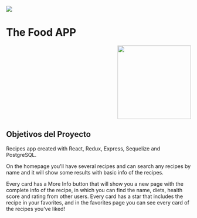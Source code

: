 <p align='left'>
    <img src='https://static.wixstatic.com/media/85087f_0d84cbeaeb824fca8f7ff18d7c9eaafd~mv2.png/v1/fill/w_160,h_30,al_c,q_85,usm_0.66_1.00_0.01/Logo_completo_Color_1PNG.webp' </img>
</p>

# The Food APP 

<p align="right">
  <img height="200" src="./cooking.png" />
</p>

## Objetivos del Proyecto
Recipes app created with React, Redux, Express, Sequelize and PostgreSQL.

On the homepage you'll have several recipes and can search any recipes by name and it will show some results with basic info of the recipes.

Every card has a More Info button that will show you a new page with the complete info of the recipe, in which you can find the name, diets, health score and rating from other users. Every card has a star that includes the recipe in your favorites, and in the favorites page you can see every card of the recipes you've liked!